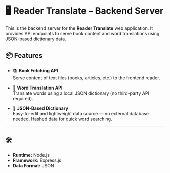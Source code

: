# 🖥️ Reader Translate – Backend Server

This is the backend server for the **Reader Translate** web application. It provides API endpoints to serve book content and word translations using JSON-based dictionary data.

## 📦 Features

- 📚 **Book Fetching API**  
  Serve content of text files (books, articles, etc.) to the frontend reader.

- 🧠 **Word Translation API**  
  Translate words using a local JSON dictionary (no third-party API required).

- 💾 **JSON-Based Dictionary**  
  Easy-to-edit and lightweight data source — no external database needed.
  Hashed data for quick word searching.

---

## 🛠️ 

- **Runtime:** Node.js  
- **Framework:** Express.js  
- **Data Format:** JSON  



